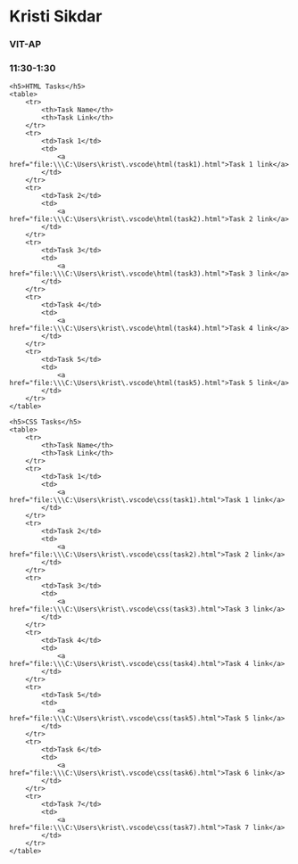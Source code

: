                                                                     
<!DOCTYPE html>
<html lang="en">
<head>
    <meta charset="UTF-8">
    <meta name="viewport" content="width=<device-width>, initial-scale=1.0">
    <title>Document</title>
    <style>
        table {
            width: 20%;
            border-collapse: collapse;
        }
        table, th, td {
            border: 1px solid black;
        }
        th, td {
            padding: 10px;
            text-align: left;
        }
        th {
            background-color: #f2f2f2;
        }
    </style>
</head>
<body>
    <h1>Kristi Sikdar</h1>
    <h3>VIT-AP</h3>
    <h3>11:30-1:30</h3>

    <h5>HTML Tasks</h5>
    <table>
        <tr>
            <th>Task Name</th>
            <th>Task Link</th>
        </tr>
        <tr>
            <td>Task 1</td>
            <td>
                <a href="file:\\\C:\Users\krist\.vscode\html(task1).html">Task 1 link</a>
            </td>
        </tr>
        <tr>
            <td>Task 2</td>
            <td>
                <a href="file:\\\C:\Users\krist\.vscode\html(task2).html">Task 2 link</a>
            </td>
        </tr>
        <tr>
            <td>Task 3</td>
            <td>
                <a href="file:\\\C:\Users\krist\.vscode\html(task3).html">Task 3 link</a>
            </td>
        </tr>
        <tr>
            <td>Task 4</td>
            <td>
                <a href="file:\\\C:\Users\krist\.vscode\html(task4).html">Task 4 link</a>
            </td>
        </tr>
        <tr>
            <td>Task 5</td>
            <td>
                <a href="file:\\\C:\Users\krist\.vscode\html(task5).html">Task 5 link</a>
            </td>
        </tr>
    </table>

    <h5>CSS Tasks</h5>
    <table>
        <tr>
            <th>Task Name</th>
            <th>Task Link</th>
        </tr>
        <tr>
            <td>Task 1</td>
            <td>
                <a href="file:\\\C:\Users\krist\.vscode\css(task1).html">Task 1 link</a>
            </td>
        </tr>
        <tr>
            <td>Task 2</td>
            <td>
                <a href="file:\\\C:\Users\krist\.vscode\css(task2).html">Task 2 link</a>
            </td>
        </tr>
        <tr>
            <td>Task 3</td>
            <td>
                <a href="file:\\\C:\Users\krist\.vscode\css(task3).html">Task 3 link</a>
            </td>
        </tr>
        <tr>
            <td>Task 4</td>
            <td>
                <a href="file:\\\C:\Users\krist\.vscode\css(task4).html">Task 4 link</a>
            </td>
        </tr>
        <tr>
            <td>Task 5</td>
            <td>
                <a href="file:\\\C:\Users\krist\.vscode\css(task5).html">Task 5 link</a>
            </td>
        </tr>
        <tr>
            <td>Task 6</td>
            <td>
                <a href="file:\\\C:\Users\krist\.vscode\css(task6).html">Task 6 link</a>
            </td>
        </tr>
        <tr>
            <td>Task 7</td>
            <td>
                <a href="file:\\\C:\Users\krist\.vscode\css(task7).html">Task 7 link</a>
            </td>
        </tr>
    </table>
</body>
</html>
